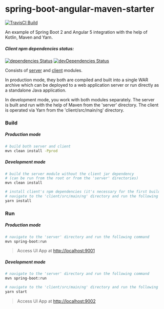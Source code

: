 spring-boot-angular-maven-starter
=============

[![TravisCI Build](https://travis-ci.org/hiper2d/spring-boot-angular-maven-starter.svg)](https://travis-ci.org/hiper2d/spring-boot-angular-maven-starter)

An example of Spring Boot 2 and Angular 5 integration with the help of Kotlin, Maven and Yarn.

##### Client npm dependencies status:

[![dependencies Status](https://david-dm.org/hiper2d/spring-boot-angular-maven-starter/status.svg?path=client/src/main/ng)](https://david-dm.org/hiper2d/spring-boot-angular-maven-starter?path=client/src/main/ng)
[![devDependencies Status](https://david-dm.org/hiper2d/spring-boot-angular-maven-starter/dev-status.svg?path=client/src/main/ng)](https://david-dm.org/hiper2d/spring-boot-angular-maven-starter?path=client/src/main/ng&type=dev)

Consists of [server](./server/) and [client](./client/) modules.

In production mode, they both are compiled and built into a single WAR archive which can be deployed to a web application server or run directly as a standalone Java application.

In development mode, you work with both modules separately. The server is built and run with the help of Maven from the 'server' directory. The client is operated via Yarn from the 'client/src/main/ng' directory.

### Build
##### Production mode
```bash
# build both server and client
mvn clean install -Pprod
```
##### Development mode
```bash
# build the server module without the client jar dependency 
# (can be run from the root or from the 'server' directories)
mvn clean install

# install client's npm dependencies (it's necessary for the first build only)
# navigate to the 'client/src/main/ng' directory and run the following command
yarn install
```
### Run
##### Production mode
```bash
# navigate to the 'server' directory and run the following command
mvn spring-boot:run
```
> Access UI App at [http://localhost:9001](http://localhost:9001)
##### Development mode
```bash
# navigate to the 'server' directory and run the following command
mvn spring-boot:run

# navigate to the 'client/src/main/ng' directory and run the following command
yarn start
```
> Access UI App at [http://localhost:9002](http://localhost:9002)
